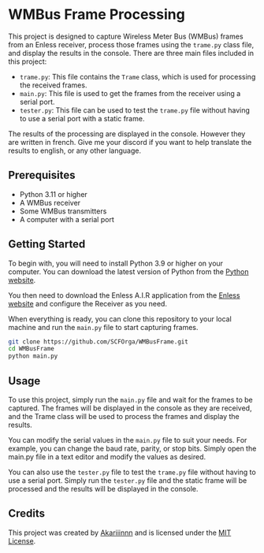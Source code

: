 # WMBus Frame Processing

This project is designed to capture Wireless Meter Bus (WMBus) frames from an Enless receiver, process those frames using the `trame.py` class file, and display the results in the console. There are three main files included in this project:

- `trame.py`: This file contains the `Trame` class, which is used for processing the received frames.
- `main.py`: This file is used to get the frames from the receiver using a serial port.
- `tester.py`: This file can be used to test the `trame.py` file without having to use a serial port with a static frame.

The results of the processing are displayed in the console. However they are written in french.
Give me your discord if you want to help translate the results to english, or any other language.

## Prerequisites

- Python 3.11 or higher
- A WMBus receiver
- Some WMBus transmitters
- A computer with a serial port

## Getting Started

To begin with, you will need to install Python 3.9 or higher on your computer. You can download the latest version of Python from the [Python website](https://www.python.org/downloads/).

You then need to download the Enless A.I.R application from the [Enless website](https://enless-wireless.com/en/download-center/) and configure the Receiver as you need.

When everything is ready, you can clone this repository to your local machine and run the `main.py` file to start capturing frames.

```sh
git clone https://github.com/SCFOrga/WMBusFrame.git
cd WMBusFrame
python main.py
```

## Usage

To use this project, simply run the `main.py` file and wait for the frames to be captured. The frames will be displayed in the console as they are received, and the Trame class will be used to process the frames and display the results.

You can modify the serial values in the `main.py` file to suit your needs. For example, you can change the baud rate, parity, or stop bits. Simply open the main.py file in a text editor and modify the values as desired.

You can also use the `tester.py` file to test the `trame.py` file without having to use a serial port. Simply run the `tester.py` file and the static frame will be processed and the results will be displayed in the console.

## Credits

This project was created by [Akariiinnn](https://github.com/Akariiinnn) and is licensed under the [MIT License](https://en.wikipedia.org/wiki/MIT_License).
